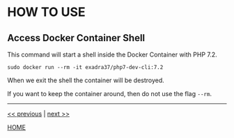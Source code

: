 # HOW TO USE


## Access Docker Container Shell

This command will start a shell inside the Docker Container with PHP 7.2.


```shell
sudo docker run --rm -it exadra37/php7-dev-cli:7.2
```

When we exit the shell the container will be destroyed.

If you want to keep the container around, then do not use the flag `--rm`.


---

[<< previous](install.md) | [next >>](./../../CONTRIBUTING.md)

[HOME](./../../README.md)
